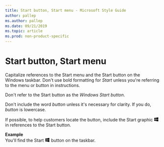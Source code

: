 ```yaml
---
title: Start button, Start menu - Microsoft Style Guide
author: pallep
ms.author: pallep
ms.date: 09/21/2019
ms.topic: article
ms.prod: non-product-specific
---
```


# Start button, Start menu

Capitalize references to the Start menu and the Start button on the Windows taskbar. Don't use bold formatting for *Start* 
unless you're referring to the menu or button in instructions.

Don't refer to the Start button as the *Windows Start button*.

Don't include the word *button* unless it's necessary for clarity. If you do, *button* is lowercase.

If possible, to help customers locate the button, include the Start graphic ![](media/start-button-start-menu/967781121.png) 
in references to the Start button. 

**Example**  
You'll find the Start ![](media/start-button-start-menu/967781121.png) button on the taskbar.  
